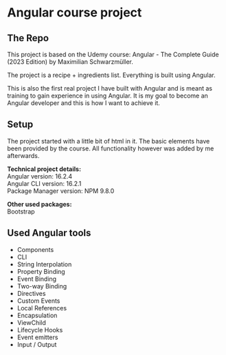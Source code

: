 # Angular course project

## The Repo
This project is based on the Udemy course: Angular - The Complete Guide (2023 Edition) by Maximilian Schwarzmüller.


The project is a recipe + ingredients list. Everything is built using Angular.


This is also the first real project I have built with Angular and is meant as training to gain experience in using Angular. It is my goal to become an Angular developer and this is how I want to achieve it.

## Setup
The project started with a little bit of html in it. The basic elements have been provided by the course. All functionality however was added by me afterwards.

**Technical project details:**  
Angular version: 16.2.4  
Angular CLI version: 16.2.1  
Package Manager version: NPM 9.8.0  

**Other used packages:**  
Bootstrap

## Used Angular tools
* Components
* CLI
* String Interpolation
* Property Binding
* Event Binding
* Two-way Binding
* Directives
* Custom Events
* Local References
* Encapsulation
* ViewChild
* Lifecycle Hooks
* Event emitters
* Input / Output
